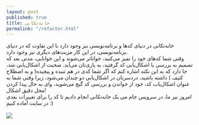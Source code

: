 ```yaml
---
layout: post
published: true
title: خانه‌تکانی
permalink: "/refactor.html"
---
```

خانه‌تکانی در دنیای کدها و برنامه‌نویسی نیز وجود دارد با این تفاوت‌ که در دنیای برنامه‌نویسی، در این کار مزیت‌های دیگری نیز وجود دارد.
<br>
وقتی شما کدهای خود را تمیز می‌کنید، خواناتر می‌شوند و این خوانایی، مدتی بعد که تصمیم به بررسی یا اشکال‌یابی کد گرفتید، به یاری‌تان می‌آید. صحبت از اشکال‌یابی شد، جا دارد که به این نکته اشاره کنم که اگر شما کدی در هم تنیده و پیچیده( و به اصطلاح کثیف ) داشته باشید، دردسرتان در اشکال‌یابی دو چندان می‌شود، زیرا وقتی شما به عنوان اشکال‌یاب کد، خود از خواندن و بررسی کد گیج می‌شوید، وای به حال پیدا کردن محل دقیق اشکال!
<br>
امروز نیز ما، در سرویس جام می یک خانه‌تکانی انجام دادیم تا کد را برای تغییرات بعدی در سایت آماده کنیم :)
<br><br>
<img src="/images/code1.png">



